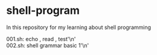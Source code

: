 # shell-program

In this repository for my learning about shell programming

001.sh:	echo , read , test'\n'  
002.sh: shell grammar basic 1'\n'
